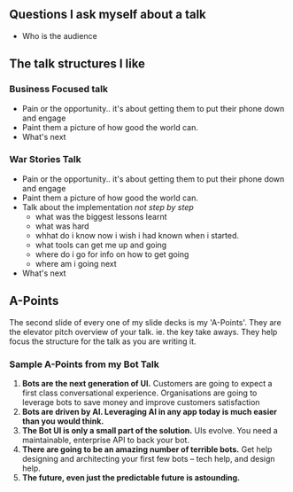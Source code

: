 


## Questions I ask myself about a talk
- Who is the audience


## The talk structures I like 

### Business Focused talk
- Pain or the opportunity.. it's about getting them to put their phone down and engage
- Paint them a picture of how good the world can. 
- What's next

### War Stories Talk 
- Pain or the opportunity.. it's about getting them to put their phone down and engage
- Paint them a picture of how good the world can. 
- Talk about the implementation *not step by step*
  - what was the biggest lessons learnt
  - what was hard
  - whhat do i know now i wish i had known when i started.
  - what tools can get me up and going
  - where do i go for info on how to get going
  - where am i going next
- What's next  
  
## A-Points
The second slide of every one of my slide decks is my 'A-Points'.
They are the elevator pitch overview of your talk. ie. the key take aways.
They help focus the structure for the talk as you are writing it.

### Sample A-Points from my Bot Talk
1. **Bots are the next generation of UI.** 
  Customers are going to expect a first class conversational experience. Organisations are going to leverage bots to save money and improve customers satisfaction
2. **Bots are driven by AI. Leveraging AI in any app today is much easier than you would think.**
3. **The Bot UI is only a small part of the solution.** 
  UIs evolve. You need a maintainable, enterprise API to back your bot.
4. **There are going to be an amazing number of terrible bots.** 
  Get help designing and architecting your first few bots – tech help, and design help.
5. **The future, even just the predictable future is astounding.**


